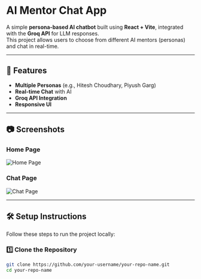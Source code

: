 # AI Mentor Chat App

A simple **persona-based AI chatbot** built using **React + Vite**, integrated with the **Groq API** for LLM responses.  
This project allows users to choose from different AI mentors (personas) and chat in real-time.

---

## 🚀 Features
- **Multiple Personas** (e.g., Hitesh Choudhary, Piyush Garg)
- **Real-time Chat** with AI
- **Groq API Integration**
- **Responsive UI**

---

## 📷 Screenshots

### Home Page
![Home Page](./screenshots/home.png) <!-- Replace with actual path after adding images -->

### Chat Page
![Chat Page](./screenshots/chat.png) <!-- Replace with actual path after adding images -->

---

## 🛠️ Setup Instructions

Follow these steps to run the project locally:

### 1️⃣ Clone the Repository
```bash
git clone https://github.com/your-username/your-repo-name.git
cd your-repo-name
